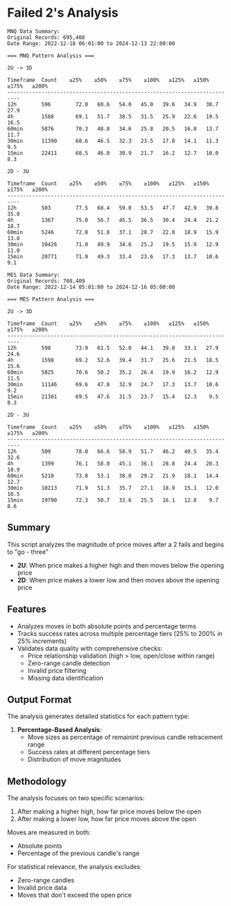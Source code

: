# Failed 2's Analysis

```
MNQ Data Summary:
Original Records: 695,408
Date Range: 2022-12-18 06:01:00 to 2024-12-13 22:00:00

=== MNQ Pattern Analysis ===

2U -> 3D

Timeframe  Count    ≥25%    ≥50%    ≥75%    ≥100%   ≥125%   ≥150%   ≥175%   ≥200%
--------------------------------------------------------------------------
12h        596        72.0   60.6   54.0   45.0   39.6   34.9   30.7   27.9
4h         1588       69.1   51.7   38.5   31.5   25.9   22.6   19.5   16.5
60min      5876       70.3   48.8   34.6   25.8   20.5   16.8   13.7   11.7
30min      11390      68.6   46.5   32.3   23.5   17.8   14.1   11.3    9.5
15min      22411      68.5   46.0   30.9   21.7   16.2   12.7   10.0    8.3

2D - 3U

Timeframe  Count    ≥25%    ≥50%    ≥75%    ≥100%   ≥125%   ≥150%   ≥175%   ≥200%
--------------------------------------------------------------------------
12h        503        77.5   68.4   59.0   53.5   47.7   42.9   39.8   35.0
4h         1367       75.0   56.7   45.5   36.5   30.4   24.4   21.2   18.7
60min      5246       72.8   51.8   37.1   28.7   22.8   18.9   15.9   13.8
30min      10426      71.0   49.9   34.6   25.2   19.5   15.9   12.9   11.0
15min      20771      71.9   49.3   33.4   23.6   17.3   13.7   10.6    9.1

MES Data Summary:
Original Records: 708,409
Date Range: 2022-12-14 05:01:00 to 2024-12-16 05:00:00

=== MES Pattern Analysis ===

2U -> 3D

Timeframe  Count    ≥25%    ≥50%    ≥75%    ≥100%   ≥125%   ≥150%   ≥175%   ≥200%
--------------------------------------------------------------------------
12h        598        73.9   61.5   52.0   44.1   39.0   33.1   27.9   24.6
4h         1598       69.2   52.6   39.4   31.7   25.6   21.5   18.5   15.6
60min      5825       70.6   50.2   35.2   26.4   19.9   16.2   12.9   11.5
30min      11146      69.6   47.8   32.9   24.7   17.3   13.7   10.6    9.2
15min      21301      69.5   47.6   31.5   23.7   15.4   12.3    9.5    8.3

2D - 3U

Timeframe  Count    ≥25%    ≥50%    ≥75%    ≥100%   ≥125%   ≥150%   ≥175%   ≥200%
--------------------------------------------------------------------------
12h        509        78.0   66.6   58.9   51.7   46.2   40.5   35.4   32.6
4h         1399       76.1   58.0   45.1   36.1   28.8   24.4   20.3   18.9
60min      5210       73.8   53.1   38.0   29.2   21.9   18.1   14.4   12.7
30min      10213      71.9   51.3   35.7   27.1   18.9   15.1   12.0   10.5
15min      19790      72.3   50.7   33.6   25.5   16.1   12.8    9.7    8.6
```

## Summary

This script analyzes the magnitude of price moves after a 2 fails and begins to "go - three"

- **2U**: When price makes a higher high and then moves below the opening price
- **2D**: When price makes a lower low and then moves above the opening price

## Features

- Analyzes moves in both absolute points and percentage terms
- Tracks success rates across multiple percentage tiers (25% to 200% in 25% increments)
- Validates data quality with comprehensive checks:
  - Price relationship validation (high > low, open/close within range)
  - Zero-range candle detection
  - Invalid price filtering
  - Missing data identification

## Output Format

The analysis generates detailed statistics for each pattern type:

1. **Percentage-Based Analysis**:
   - Move sizes as percentage of remainint previous candle retracement range
   - Success rates at different percentage tiers
   - Distribution of move magnitudes

## Methodology

The analysis focuses on two specific scenarios:

1. After making a higher high, how far price moves below the open
2. After making a lower low, how far price moves above the open

Moves are measured in both:

- Absolute points
- Percentage of the previous candle's range

For statistical relevance, the analysis excludes:

- Zero-range candles
- Invalid price data
- Moves that don't exceed the open price
